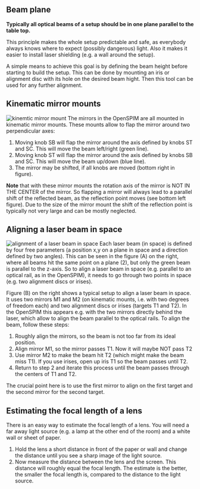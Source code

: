 ---
---
## Beam plane

**Typically all optical beams of a setup should be in one plane parallel
to the table top.**

This principle makes the whole setup predictable and safe, as everybody
always knows where to expect (possibly dangerous) light. Also it makes
it easier to install laser shielding (e.g. a wall around the setup).

A simple means to achieve this goal is by defining the beam height
before starting to build the setup. This can be done by mounting an iris
or alignment disc with its hole on the desired beam hight. Then this
tool can be used for any further alignment.

## Kinematic mirror mounts

![kinemtic mirror mount](Spimoptics_kinematicmirrormount.png
"kinemtic mirror mount") The mirrors in the OpenSPIM are all mounted in
kinematic mirror mounts. These mounts allow to flap the mirror around
two perpendicular axes:

1.  Moving knob SB will flap the mirror around the axis defined by knobs
    ST and SC. This will move the beam left/right (green line).
2.  Moving knob ST will flap the mirror around the axis defined by knobs
    SB and SC. This will move the beam up/down (blue line).
3.  The mirror may be shifted, if all knobs are moved (bottom right in
    figure).

**Note** that with these mirror mounts the rotation axis of the mirror
is NOT IN THE CENTER of the mirror. So flapping a mirror will always
lead to a parallel shift of the reflected beam, as the reflection point
moves (see bottom left figure). Due to the size of the mirror mount the
shift of the reflection point is typically not very large and can be
mostly neglected.

## Aligning a laser beam in space

![alignment of a laser beam in space](Spimoptics_alignmentinspace.png
"alignment of a laser beam in space") Each laser beam (in space) is
defined by four free parameters (a position x,y on a plane in space and
a direction defined by two angles). This can be seen in the figure (A)
on the right, where all beams hit the same point on a plane (2), but
only the green beam is parallel to the z-axis. So to align a laser beam
in space (e.g. parallel to an optical rail, as in the OpenSPIM), it
needs to go through two points in space (e.g. two alignment discs or
irises).

Figure (B) on the right shows a typical setup to align a laser beam in
space. It uses two mirrors M1 and M2 (on kinematic mounts, i.e. with two
degrees of freedom each) and two alignment discs or irises (targets T1
and T2). In the OpenSPIM this appears e.g. with the two mirrors directly
behind the laser, which allow to align the beam parallel to the optical
rails. To align the beam, follow these steps:

1.  Roughly align the mirrors, so the beam is not too far from its ideal
    position.
2.  Align mirror M1, so the mirror passes T1. Now it will maybe NOT pass
    T2
3.  Use mirror M2 to make the beam hit T2 (which might make the beam
    miss T1). If you use irises, open up iris T1 so the beam passes
    until T2.
4.  Return to step 2 and iterate this process until the beam passes
    through the centers of T1 and T2.

The crucial point here is to use the first mirror to align on the first
target and the second mirror for the second target.

## Estimating the focal length of a lens

There is an easy way to estimate the focal length of a lens. You will
need a far away light source (e.g. a lamp at the other end of the room)
and a white wall or sheet of paper.

1.  Hold the lens a short distance in front of the paper or wall and
    change the distance until you see a sharp image of the light source.
2.  Now measure the distance between the lens and the screen. This
    distance will roughly equal the focal length. The estimate is the
    better, the smaller the focal length is, compared to the distance to
    the light source.
